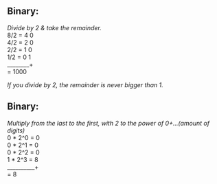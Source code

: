 ## Binary:  
*Divide by 2 & take the remainder.*  
8/2 = 4 0  
4/2 = 2 0  
2/2 = 1 0  
1/2 = 0 1  
________+  
= 1000  
  
*If you divide by 2, the remainder is never bigger than 1.*
  
## Binary:  
*Multiply from the last to the first, with 2 to the power of 0+...(amount of digits)*  
0 * 2^0 = 0  
0 * 2^1 = 0  
0 * 2^2 = 0  
1 * 2^3 = 8  
__________+  
= 8  
